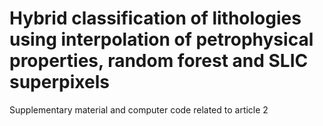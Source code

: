# Hybrid classification of lithologies using interpolation of petrophysical properties, random forest and SLIC superpixels

Supplementary material and computer code related to article 2
